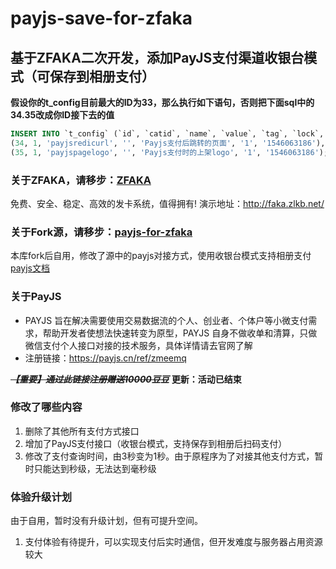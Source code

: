 # payjs-save-for-zfaka

## 基于ZFAKA二次开发，添加PayJS支付渠道收银台模式（可保存到相册支付）

**假设你的t_config目前最大的ID为33，那么执行如下语句，否则把下面sql中的34.35改成你ID接下去的值**
```sql
INSERT INTO `t_config` (`id`, `catid`, `name`, `value`, `tag`, `lock`, `updatetime`) VALUES
(34, 1, 'payjsredicurl', '', 'Payjs支付后跳转的页面', '1', '1546063186'),
(35, 1, 'payjspagelogo', '', 'Payjs支付时的上架logo', '1', '1546063186');
```

### 关于ZFAKA，请移步：[ZFAKA](https://github.com/zlkbdotnet/zfaka)
免费、安全、稳定、高效的发卡系统，值得拥有!
演示地址：http://faka.zlkb.net/

### 关于Fork源，请移步：[payjs-for-zfaka](https://github.com/hiyouli/payjs-for-zfaka)
本库fork后自用，修改了源中的payjs对接方式，使用收银台模式支持相册支付[payjs文档](https://payjs.cn/dashboard/page/qrcode)

### 关于PayJS

+ PAYJS 旨在解决需要使用交易数据流的个人、创业者、个体户等小微支付需求，帮助开发者使想法快速转变为原型，PAYJS 自身不做收单和清算，只做微信支付个人接口对接的技术服务，具体详情请去官网了解
+ 注册链接：https://payjs.cn/ref/zmeemq

~~***【重要】通过此链接注册赠送10000豆豆***~~ **更新：活动已结束**


### 修改了哪些内容
1. 删除了其他所有支付方式接口
2. 增加了PayJS支付接口（收银台模式，支持保存到相册后扫码支付）
3. 修改了支付查询时间，由3秒变为1秒。由于原程序为了对接其他支付方式，暂时只能达到秒级，无法达到毫秒级

### 体验升级计划
由于自用，暂时没有升级计划，但有可提升空间。

1. 支付体验有待提升，可以实现支付后实时通信，但开发难度与服务器占用资源较大




